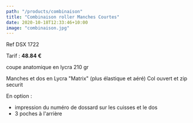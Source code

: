```yaml
---
path: "/products/combinaison"
title: "Combinaison roller Manches Courtes"
date: 2020-10-18T12:33:46+10:00
image: "combinaison.jpg"
---
```


Ref DSX 1722

Tarif : **48.84 €**

coupe anatomique en lycra 210 gr

Manches et dos en Lycra "Matrix" (plus élastique et aéré)
Col ouvert et zip securit 

En option :
   - impression du numéro de dossard sur les cuisses et le dos
   - 3 poches à l'arrière